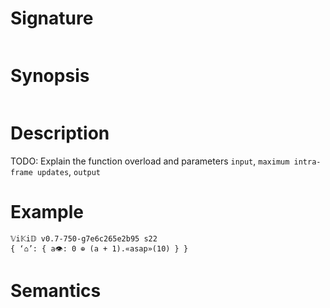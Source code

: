 # Signature
```vikid-signature
```

# Synopsis
```vikid-synopsis
```

# Description
TODO: Explain the function overload and parameters `input`, `maximum intra-frame updates`, `output`

# Example
```vikid-script
𝕍i𝕂i𝔻 v0.7-750-g7e6c265e2b95 s22
{ ‘⌂’: { a👁: 0 ⊕ (a + 1).«asap»(10) } }
```

# Semantics
